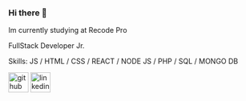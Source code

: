 ### Hi there 👋


<!--
**BrayanAndrade/BrayanAndrade** is a ✨ _special_ ✨ repository because its `README.md` (this file) appears on your GitHub profile.

Here are some ideas to get you started:

- 🔭 I’m currently working on ...
- 🌱 I’m currently learning ...
- 👯 I’m looking to collaborate on ...
- 🤔 I’m looking for help with ...
- 💬 Ask me about ...
- 📫 How to reach me: ...
- 😄 Pronouns: ...
- ⚡ Fun fact: ...
-->
Im currently studying at Recode Pro


FullStack Developer Jr.


Skills: JS / HTML / CSS / REACT / NODE JS / PHP / SQL / MONGO DB




[<img src='https://cdn.jsdelivr.net/npm/simple-icons@3.0.1/icons/github.svg' alt='github' height='40'>](https://github.com/BrayanAndrade)  [<img src='https://cdn.jsdelivr.net/npm/simple-icons@3.0.1/icons/linkedin.svg' alt='linkedin' height='40'>](https://www.linkedin.com/in/brayan-andrade-58b581150)
